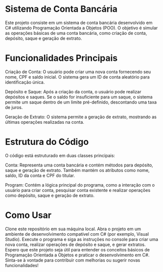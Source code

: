 # Sistema de Conta Bancária
Este projeto consiste em um sistema de conta bancária desenvolvido em C# utilizando Programação Orientada a Objetos (POO). O objetivo é simular as operações básicas de uma conta bancária, como criação de conta, depósito, saque e geração de extrato.

# Funcionalidades Principais
Criação de Conta: O usuário pode criar uma nova conta fornecendo seu nome, CPF e saldo inicial. O sistema gera um ID de conta aleatório para identificação única.

Depósito e Saque: Após a criação da conta, o usuário pode realizar depósitos e saques. Se o saldo for insuficiente para um saque, o sistema permite um saque dentro de um limite pré-definido, descontando uma taxa de juros.

Geração de Extrato: O sistema permite a geração de extrato, mostrando as últimas operações realizadas na conta.

# Estrutura do Código
O código está estruturado em duas classes principais:

Conta: Representa uma conta bancária e contém métodos para depósito, saque e geração de extrato. Também mantém os atributos como nome, saldo, ID da conta e CPF do titular.

Program: Contém a lógica principal do programa, como a interação com o usuário para criar conta, pesquisar conta existente e realizar operações como depósito, saque e geração de extrato.

# Como Usar
Clone este repositório em sua máquina local.
Abra o projeto em um ambiente de desenvolvimento compatível com C# (por exemplo, Visual Studio).
Execute o programa e siga as instruções no console para criar uma nova conta, realizar operações de depósito e saque, e gerar extratos.
Espero que este projeto seja útil para entender os conceitos básicos de Programação Orientada a Objetos e praticar o desenvolvimento em C#. Sinta-se à vontade para contribuir com melhorias ou sugerir novas funcionalidades!

